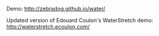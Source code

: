 Demo: http://zebradog.github.io/water/

Updated version of Edouard Coulon's WaterStretch demo: http://waterstretch.ecoulon.com/